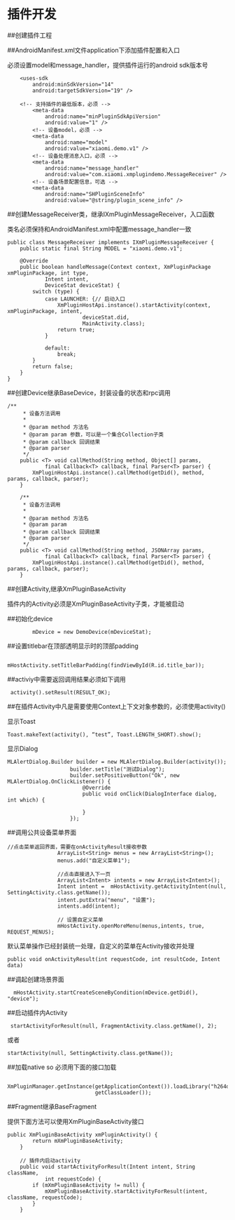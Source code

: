 # 插件开发



##创建插件工程

##AndroidManifest.xml文件application下添加插件配置和入口

必须设置model和message_handler，提供插件运行的android sdk版本号

```
 	<uses-sdk
        android:minSdkVersion="14"
        android:targetSdkVersion="19" />

 	<!-- 支持插件的最低版本，必须 -->
        <meta-data
            android:name="minPluginSdkApiVersion"
            android:value="1" />
        <!-- 设备model，必须 -->
        <meta-data
            android:name="model"
            android:value="xiaomi.demo.v1" />
        <!-- 设备处理消息入口，必须 -->
        <meta-data
            android:name="message_handler"
            android:value="com.xiaomi.xmplugindemo.MessageReceiver" />
        <!-- 设备场景配置信息，可选 -->
        <meta-data
            android:name="SHPluginSceneInfo"
            android:value="@string/plugin_scene_info" />
```
##创建MessageReceiver类，继承IXmPluginMessageReceiver，入口函数

类名必须保持和AndroidManifest.xml中配置message_handler一致

```
public class MessageReceiver implements IXmPluginMessageReceiver {
    public static final String MODEL = "xiaomi.demo.v1";

    @Override
    public boolean handleMessage(Context context, XmPluginPackage xmPluginPackage, int type,
            Intent intent,
            DeviceStat deviceStat) {
        switch (type) {
            case LAUNCHER: {// 启动入口
                XmPluginHostApi.instance().startActivity(context, xmPluginPackage, intent,
                        deviceStat.did,
                        MainActivity.class);
                return true;
            }

            default:
                break;
        }
        return false;
    }
}
```
##创建Device继承BaseDevice，封装设备的状态和rpc调用

```
/**
     * 设备方法调用
     * 
     * @param method 方法名
     * @param param 参数，可以是一个集合Collection子类
     * @param callback 回调结果
     * @param parser
     */
    public <T> void callMethod(String method, Object[] params,
            final Callback<T> callback, final Parser<T> parser) {
        XmPluginHostApi.instance().callMethod(getDid(), method, params, callback, parser);
    }

    /**
     * 设备方法调用
     * 
     * @param method 方法名
     * @param param
     * @param callback 回调结果
     * @param parser
     */
    public <T> void callMethod(String method, JSONArray params,
            final Callback<T> callback, final Parser<T> parser) {
        XmPluginHostApi.instance().callMethod(getDid(), method, params, callback, parser);
    }
```

##创建Activity,继承XmPluginBaseActivity

插件内的Activity必须是XmPluginBaseActivity子类，才能被启动

##初始化device
```
        mDevice = new DemoDevice(mDeviceStat);
```

##设置titlebar在顶部透明显示时的顶部padding
```
        mHostActivity.setTitleBarPadding(findViewById(R.id.title_bar));
```
##activiy中需要返回调用结果必须如下调用
```
 activity().setResult(RESULT_OK);
```

##在插件Activity中凡是需要使用Context上下文对象参数的，必须使用activity()

显示Toast
```
Toast.makeText(activity(), “test”, Toast.LENGTH_SHORT).show();
```

显示Dialog

```
MLAlertDialog.Builder builder = new MLAlertDialog.Builder(activity());
                    builder.setTitle("测试Dialog");
                    builder.setPositiveButton("Ok", new MLAlertDialog.OnClickListener() {
                        @Override
                        public void onClick(DialogInterface dialog, int which) {
                            
                        }
                    });
```

##调用公共设备菜单界面
```
//点击菜单返回界面，需要在onActivityResult接收参数
                ArrayList<String> menus = new ArrayList<String>();
                menus.add("自定义菜单1");
                
                //点击直接进入下一页
                ArrayList<Intent> intents = new ArrayList<Intent>();
                Intent intent =  mHostActivity.getActivityIntent(null, SettingActivity.class.getName());
                intent.putExtra("menu", "设置");
                intents.add(intent);
                
                // 设置自定义菜单
                mHostActivity.openMoreMenu(menus,intents, true, REQUEST_MENUS);
```
默认菜单操作已经封装统一处理，自定义的菜单在Activity接收并处理
```
public void onActivityResult(int requestCode, int resultCode, Intent data)
```
##调起创建场景界面
```
  mHostActivity.startCreateSceneByCondition(mDevice.getDid(), "device");
```
##启动插件内Activity

```
 startActivityForResult(null, FragmentActivity.class.getName(), 2);
```
或者

```
startActivity(null, SettingActivity.class.getName());
```
##加载native so
必须用下面的接口加载
```
   XmPluginManager.getInstance(getApplicationContext()).loadLibrary("h264decoder",
                            getClassLoader());
```

##Fragment继承BaseFragment

提供下面方法可以使用XmPluginBaseActivity接口

```
public XmPluginBaseActivity xmPluginActivity() {
        return mXmPluginBaseActivity;
    }

    // 插件内启动activity
    public void startActivityForResult(Intent intent, String className,
            int requestCode) {
        if (mXmPluginBaseActivity != null) {
            mXmPluginBaseActivity.startActivityForResult(intent, className, requestCode);
        }
    }

```

